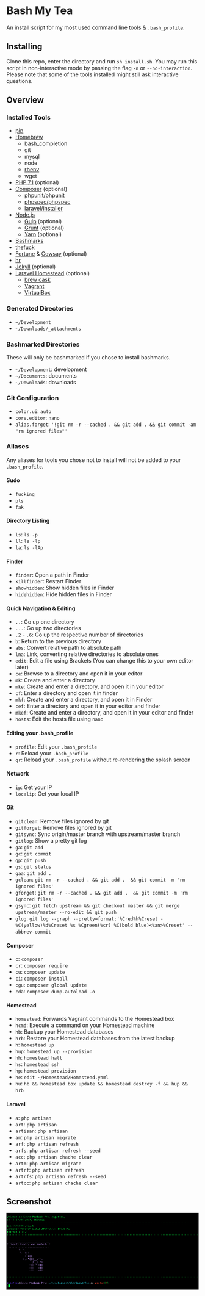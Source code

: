 # Bash My Tea

An install script for my most used command line tools & `.bash_profile`.

## Installing

Clone this repo, enter the directory and run `sh install.sh`. You may run this script in non-interactive mode by passing the flag `-n` or `--no-interaction`.
Please note that some of the tools installed might still ask interactive questions.

## Overview

### Installed Tools

 - [pip](https://pip.pypa.io)
 - [Homebrew](https://brew.sh)
   - bash_completion
   - git
   - mysql
   - node
   - [rbenv](https://github.com/rbenv/rbenv)
   - wget
 - [PHP 7.1](http://www.php.net) (optional)
 - [Composer](https://getcomposer.org) (optional)
   - [phpunit/phpunit](https://phpunit.de)
   - [phpspec/phpspec](http://www.phpspec.net)
   - [laravel/installer](https://laravel.com)
 - [Node.js](https://nodejs.org)
   - [Gulp](http://gulpjs.com) (optional)
   - [Grunt](https://gruntjs.com) (optional)
   - [Yarn](https://yarnpkg.com) (optional)
 - [Bashmarks](https://www.huyng.com/projects/bashmarks)
 - [thefuck](https://github.com/nvbn/thefuck)
 - [Fortune](https://www.wikiwand.com/en/Fortune_(Unix)) & [Cowsay](https://github.com/cupOfTea696/cowsay) (optional)
 - [hr](https://github.com/LuRsT/hr)
 - [Jekyll](https://jekyllrb.com) (optional)
 - [Laravel Homestead](https://laravel.com/docs/homestead) (optional)
   - [brew cask](https://github.com/caskroom/homebrew-cask)
   - [Vagrant](https://www.vagrantup.com)
   - [VirtualBox](https://www.virtualbox.org/)

### Generated Directories

 - `~/Development`
 - `~/Downloads/_attachments`

### Bashmarked Directories

These will only be bashmarked if you chose to install bashmarks.

 - `~/Development`: development
 - `~/Documents`: documents
 - `~/Downloads`: downloads

### Git Configuration

 - `color.ui`: `auto`
 - `core.editor`: `nano`
 - `alias.forget`: `'!git rm -r --cached . && git add . && git commit -am "rm ignored files"'`

### Aliases

Any aliases for tools you chose not to install will not be added to your `.bash_profile`.

#### Sudo

 - `fucking`
 - `pls`
 - `fak`

#### Directory Listing

 - `ls`: `ls -p`
 - `ll`: `ls -lp`
 - `la`: `ls -lAp`

#### Finder
 - `finder`: Open a path in Finder
 - `killfinder`: Restart Finder
 - `showhidden`: Show hidden files in Finder
 - `hidehidden`: Hide hidden files in Finder

#### Quick Navigation & Editing

 - `..`: Go up one directory
 - `...`: Go up two directories
 - `.2` - `.6`: Go up the respective number of directories
 - `b`: Return to the previous directory
 - `abs`: Convert relative path to absolute path
 - `lna`: Link, converting relative directories to absolute ones
 - `edit`: Edit a file using Brackets (You can change this to your own editor later)
 - `ce`: Browse to a directory and open it in your editor
 - `mk`: Create and enter a directory
 - `mke`: Create and enter a directory, and open it in your editor
 - `cf`: Enter a directory and open it in finder
 - `mkf`: Create and enter a directory, and open it in Finder
 - `cef`: Enter a directory and open it in your editor and finder
 - `mkef`: Create and enter a directory, and open it in your editor and finder
 - `hosts`: Edit the hosts file using `nano`

#### Editing your .bash_profile
 - `profile`: Edit your `.bash_profile`
 - `r`: Reload your `.bash_profile`
 - `qr`: Reload your `.bash_profile` without re-rendering the splash screen

#### Network
 - `ip`: Get your IP
 - `localip`: Get your local IP

#### Git
 - `gitclean`: Remove files ignored by git
 - `gitforget`: Remove files ignored by git
 - `gitsync`: Sync origin/master branch with upstream/master branch
 - `gitlog`: Show a pretty git log
 - `ga`: `git add`
 - `gc`: `git commit`
 - `gp`: `git push`
 - `gs`: `git status`
 - `gaa`: `git add .`
 - `gclean`: `git rm -r --cached . && git add .  && git commit -m 'rm ignored files'`
 - `gforget`: `git rm -r --cached . && git add .  && git commit -m 'rm ignored files'`
 - `gsync`: `git fetch upstream && git checkout master && git merge upstream/master --no-edit && git push`
 - `glog`: `git log --graph --pretty=format:'%Cred%h%Creset -%C(yellow)%d%Creset %s %Cgreen(%cr) %C(bold blue)<%an>%Creset' --abbrev-commit`

#### Composer
 - `c`: `composer`
 - `cr`: `composer require`
 - `cu`: `composer update`
 - `ci`: `composer install`
 - `cgu`: `composer global update`
 - `cda`: `composer dump-autoload -o`

#### Homestead
 - `homestead`: Forwards Vagrant commands to the Homestead box
 - `hcmd`: Execute a command on your Homestead machine
 - `hb`: Backup your Homestead databases
 - `hrb`: Restore your Homestead databases from the latest backup
 - `h`: `homestead up`
 - `hup`: `homestead up --provision`
 - `hh`: `homestead halt`
 - `hs`: `homestead ssh`
 - `hp`: `homestead provision`
 - `he`: `edit ~/Homestead/Homestead.yaml`
 - `hu`: `hb && homestead box update && homestead destroy -f && hup && hrb`

#### Laravel
- `a`: `php artisan`
- `art`: `php artisan`
- `artisan`: `php artisan`
- `am`: `php artisan migrate`
- `arf`: `php artisan refresh`
- `arfs`: `php artisan refresh --seed`
- `acc`: `php artisan chache clear`
- `artm`: `php artisan migrate`
- `artrf`: `php artisan refresh`
- `artrfs`: `php artisan refresh --seed`
- `artcc`: `php artisan chache clear`

## Screenshot

![Screenshot](Screenshot.png)
